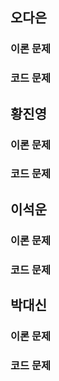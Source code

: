 ## 오다은
### 이론 문제


### 코드 문제


## 황진영
### 이론 문제


### 코드 문제


## 이석운
### 이론 문제


### 코드 문제


## 박대신
### 이론 문제


### 코드 문제

